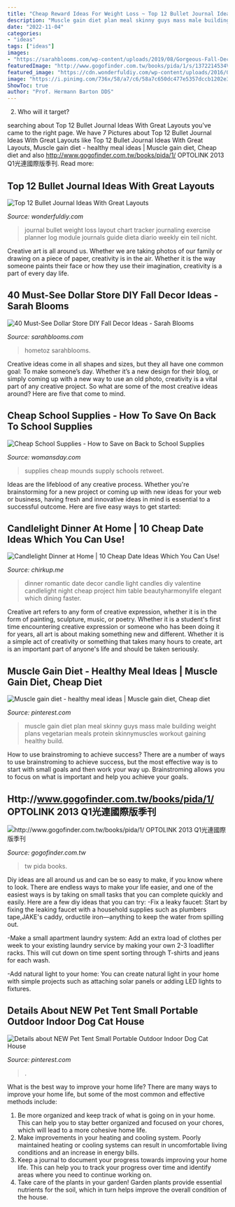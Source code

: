 ```yaml
---
title: "Cheap Reward Ideas For Weight Loss ~ Top 12 Bullet Journal Ideas With Great Layouts"
description: "Muscle gain diet plan meal skinny guys mass male building weight plans vegetarian meals protein skinnymuscles workout gaining healthy build"
date: "2022-11-04"
categories:
- "ideas"
tags: ["ideas"]
images:
- "https://sarahblooms.com/wp-content/uploads/2019/08/Gorgeous-Fall-Decor-You-Will-Love.png"
featuredImage: "http://www.gogofinder.com.tw/books/pida/1/s/1372214534VPfpepg6.jpg"
featured_image: "https://cdn.wonderfuldiy.com/wp-content/uploads/2016/06/weight-loss-chart.jpg"
image: "https://i.pinimg.com/736x/58/a7/c6/58a7c650dc477e5357dccb1202e3418a--muscle-gain-diet-muscle-mass.jpg"
ShowToc: true
author: "Prof. Hermann Barton DDS"
---
```



2) Who will it target?

	

		
searching about Top 12 Bullet Journal Ideas With Great Layouts you've came to the right page. We have 7 Pictures about Top 12 Bullet Journal Ideas With Great Layouts like Top 12 Bullet Journal Ideas With Great Layouts, Muscle gain diet - healthy meal ideas | Muscle gain diet, Cheap diet and also http://www.gogofinder.com.tw/books/pida/1/ OPTOLINK 2013 Q1光連國際版季刊. Read more:
		
    
## Top 12 Bullet Journal Ideas With Great Layouts

<img loading=lazy src="https://cdn.wonderfuldiy.com/wp-content/uploads/2016/06/weight-loss-chart.jpg" onerror="this.onerror=null;this.src='https://tse2.mm.bing.net/th?id=OIP.EJ9uFN28WHOVVlTfIVWauAHaHa&amp;pid=15.1';" alt="Top 12 Bullet Journal Ideas With Great Layouts">

_Source: wonderfuldiy.com_

>journal bullet weight loss layout chart tracker journaling exercise planner log module journals guide dieta diario weekly ein teil nicht. 

	

Creative art is all around us. Whether we are taking photos of our family or drawing on a piece of paper, creativity is in the air. Whether it is the way someone paints their face or how they use their imagination, creativity is a part of every day life.

    
## 40 Must-See Dollar Store DIY Fall Decor Ideas - Sarah Blooms

<img loading=lazy src="https://sarahblooms.com/wp-content/uploads/2019/08/Gorgeous-Fall-Decor-You-Will-Love.png" onerror="this.onerror=null;this.src='https://tse4.mm.bing.net/th?id=OIP.PcAThwJfOrZptXNAHRJ_tAHaLH&amp;pid=15.1';" alt="40 Must-See Dollar Store DIY Fall Decor Ideas - Sarah Blooms">

_Source: sarahblooms.com_

>hometoz sarahblooms. 

	

Creative ideas come in all shapes and sizes, but they all have one common goal: To make someone’s day. Whether it’s a new design for their blog, or simply coming up with a new way to use an old photo, creativity is a vital part of any creative project. So what are some of the most creative ideas around? Here are five that come to mind.

    
## Cheap School Supplies - How To Save On Back To School Supplies

<img loading=lazy src="https://hips.hearstapps.com/hmg-prod.s3.amazonaws.com/images/index-cheap-school-supplies-1534274102.jpg?crop=1.00xw:1.00xh;0,0&amp;resize=1200:*" onerror="this.onerror=null;this.src='https://tse3.mm.bing.net/th?id=OIP.JDhWzdVV88eKyE0DiO0TgQHaDt&amp;pid=15.1';" alt="Cheap School Supplies - How to Save on Back to School Supplies">

_Source: womansday.com_

>supplies cheap mounds supply schools retweet. 

	

Ideas are the lifeblood of any creative process. Whether you're brainstorming for a new project or coming up with new ideas for your web or business, having fresh and innovative ideas in mind is essential to a successful outcome. Here are five easy ways to get started: 

    
## Candlelight Dinner At Home | 10 Cheap Date Ideas Which You Can Use!

<img loading=lazy src="http://i.chirkup.me/00/00/50/5065_728x.jpg" onerror="this.onerror=null;this.src='https://tse2.mm.bing.net/th?id=OIP.rTcld7115KgfwyXjY72GiAHaFj&amp;pid=15.1';" alt="Candlelight Dinner at Home | 10 Cheap Date Ideas Which You Can Use!">

_Source: chirkup.me_

>dinner romantic date decor candle light candles diy valentine candlelight night cheap project him table beautyharmonylife elegant which dining faster. 

	

Creative art refers to any form of creative expression, whether it is in the form of painting, sculpture, music, or poetry. Whether it is a student's first time encountering creative expression or someone who has been doing it for years, all art is about making something new and different. Whether it is a simple act of creativity or something that takes many hours to create, art is an important part of anyone's life and should be taken seriously.

    
## Muscle Gain Diet - Healthy Meal Ideas | Muscle Gain Diet, Cheap Diet

<img loading=lazy src="https://i.pinimg.com/736x/58/a7/c6/58a7c650dc477e5357dccb1202e3418a--muscle-gain-diet-muscle-mass.jpg" onerror="this.onerror=null;this.src='https://tse4.mm.bing.net/th?id=OIP.IqrTdwslMiFjCcDOTBTYUwHaFP&amp;pid=15.1';" alt="Muscle gain diet - healthy meal ideas | Muscle gain diet, Cheap diet">

_Source: pinterest.com_

>muscle gain diet plan meal skinny guys mass male building weight plans vegetarian meals protein skinnymuscles workout gaining healthy build. 

	

How to use brainstroming to achieve success?
There are a number of ways to use brainstroming to achieve success, but the most effective way is to start with small goals and then work your way up. Brainstroming allows you to focus on what is important and help you achieve your goals.

    
## Http://www.gogofinder.com.tw/books/pida/1/ OPTOLINK 2013 Q1光連國際版季刊

<img loading=lazy src="http://www.gogofinder.com.tw/books/pida/1/s/1372214534VPfpepg6.jpg" onerror="this.onerror=null;this.src='https://tse1.mm.bing.net/th?id=OIP.rTKbziASKsNN3JSQp7MAdwHaKf&amp;pid=15.1';" alt="http://www.gogofinder.com.tw/books/pida/1/ OPTOLINK 2013 Q1光連國際版季刊">

_Source: gogofinder.com.tw_

>tw pida books. 

	

Diy ideas are all around us and can be so easy to make, if you know where to look.
There are endless ways to make your life easier, and one of the easiest ways is by taking on small tasks that you can complete quickly and easily. Here are a few diy ideas that you can try:
-Fix a leaky faucet: Start by fixing the leaking faucet with a household supplies such as plumbers tape,JAKE's caddy, orductile iron—anything to keep the water from spilling out.

-Make a small apartment laundry system: Add an extra load of clothes per week to your existing laundry service by making your own 2-3 loadlifter racks. This will cut down on time spent sorting through T-shirts and jeans for each wash.

-Add natural light to your home: You can create natural light in your home with simple projects such as attaching solar panels or adding LED lights to fixtures.

    
## Details About NEW Pet Tent Small Portable Outdoor Indoor Dog Cat House

<img loading=lazy src="https://i.pinimg.com/736x/b9/4f/fd/b94ffd6610d4b40eca44c0176408c16f.jpg" onerror="this.onerror=null;this.src='https://tse4.mm.bing.net/th?id=OIP.KvzVRyfaCCymH-IwsQssWgHaE9&amp;pid=15.1';" alt="Details about NEW Pet Tent Small Portable Outdoor Indoor Dog Cat House">

_Source: pinterest.com_

>. 

	

What is the best way to improve your home life?
There are many ways to improve your home life, but some of the most common and effective methods include: 
1. Be more organized and keep track of what is going on in your home. This can help you to stay better organized and focused on your chores, which will lead to a more cohesive home life. 
2. Make improvements in your heating and cooling system. Poorly maintained heating or cooling systems can result in uncomfortable living conditions and an increase in energy bills. 
3. Keep a journal to document your progress towards improving your home life. This can help you to track your progress over time and identify areas where you need to continue working on. 
4. Take care of the plants in your garden! Garden plants provide essential nutrients for the soil, which in turn helps improve the overall condition of the house.

